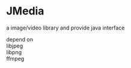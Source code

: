 # JMedia
a image/video library  and provide java interface 

depend on  
libjpeg  
libpng  
ffmpeg  
